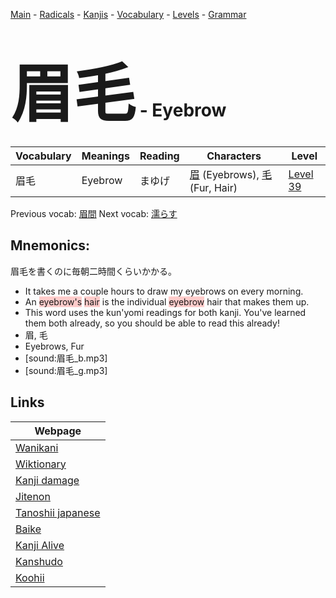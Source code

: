 <style> bigfont {font-size: 100px}</style>
[Main](../README.md) -
[Radicals](../radicals.md) -
[Kanjis](../kanjis.md) -
[Vocabulary](../vocabulary.md) -
[Levels](../levels.md) -
[Grammar](../grammar.md)
# <bigfont> 眉毛</bigfont> - Eyebrow 

| Vocabulary | Meanings | Reading | Characters | Level |
| --- | --- | --- | --- | --- |
| 眉毛 | Eyebrow | まゆげ |  [眉](../kanjis/眉.md) (Eyebrows), [毛](../kanjis/毛.md) (Fur, Hair) | [Level 39](../levels/wk_level39.md) |

Previous vocab: [眉間](眉間.md) Next vocab: [濡らす](濡らす.md) 

## Mnemonics:
眉毛を書くのに毎朝二時間くらいかかる。
* It takes me a couple hours to draw my eyebrows on every morning.
* An <span style="background-color:#ffcccb"> eyebrow's</span> <span style="background-color:#ffcccb"> hair</span> is the individual <span style="background-color:#ffcccb"> eyebrow</span> hair that makes them up.
* This word uses the kun'yomi readings for both kanji. You've learned them both already, so you should be able to read this already!
* 眉, 毛
* Eyebrows, Fur
* [sound:眉毛_b.mp3]
* [sound:眉毛_g.mp3]


## Links 

| Webpage |
| --- |
| [Wanikani          ](https://www.wanikani.com/kanji/眉毛) |
| [Wiktionary        ](https://en.wiktionary.org/wiki/眉毛) |
| [Kanji damage      ](http://www.kanjidamage.com/kanji/search?utf8=✓&q=眉毛) |
| [Jitenon           ](https://jitenon.com/kanji/眉毛) |
| [Tanoshii japanese ](https://www.tanoshiijapanese.com/dictionary/kanji.cfm?k=眉毛) |
| [Baike             ](https://baike.baidu.com/item/眉毛) |
| [Kanji Alive       ](https://app.kanjialive.com/眉毛) |
| [Kanshudo          ](https://www.kanshudo.com/searchmn?q=眉毛) |
| [Koohii            ](https://kanji.koohii.com/study/kanji/眉毛) |
